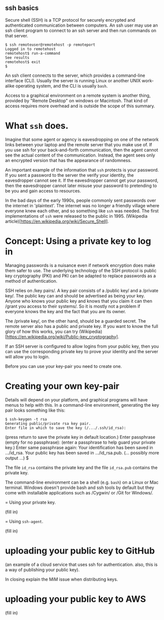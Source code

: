 ## ssh basics

Secure shell (SSH) is a TCP protocol for securely encrypted and authenticated
communication between computers.  An ssh user may use an ssh client program
to connect to an ssh server and then run commands on that server.

    $ ssh remoteuser@remotehost -p remoteport
    Logged in to remotehost
    remotehost$ run-a-command
    See results
    remotehost$ exit
    $

An ssh client connects to the server, which provides 
a command-line interface (CLI).  Usually the server is running Linux or another
UNIX work-alike operating system, and the CLI is usually `bash`.

Access to a graphical environment on a remote system is another thing, provided
by "Remote Desktop" on windows or Macintosh.  That kind of access requires 
more overhead and is outside the scope of this summary.

# What `ssh` does.

Imagine that some agent or agency is eavesdropping on one of the network links
between your laptop and the remote server that you make use of.  If you use
ssh for your back-and-forth communication, then the agent cannot see the
actual content of the communication.  Instead, the agent sees only an encrypted
version that has the appearance of randomness.

An important example of the information that `ssh` protects is your password.
If you sent a password to the server the verify your identity, the eavesdropper
cannot see it.  If the eavesdropper cannot get your password, then the
eavesdropper cannot later misuse your password to pretending to be you and
gain access to resources.

In the bad days of the early 1990s, people commonly sent passwords
over the internet in 'plaintext'.  The internet was no longer a friendly 
village where everyone knew each other, and so something like `ssh` was
needed.  The first implementations of `ssh` were released to the public in
1995.  (Wikipedia article)[https://en.wikipedia.org/wiki/Secure_Shell].

# Concept: Using a private key to log in

Managing passwords is a nuisance even if network encryption does make them
safer to use.  The underlying technology of the SSH protocol is public key
cryptography (PKI) and PKI can be adapted to replace passwords as a method
of authentication.

SSH relies on /key pairs/.  A key pair consists of a /public key/ and
a /private key/.  The public key can and should be advertised as being
your key.  Anyone who knows your public key and knows that you claim
it can then /grant you access to their systems/.  So it is mostly not
a problem if everyone knows the key and the fact that you are its owner.

The /private key/, on the other hand, should be a guarded secret.  The remote
server also has a public and private key.  If you want to know the full
glory of how this works, you can try 
(Wikipedia)[https://en.wikipedia.org/wiki/Public-key_cryptography].

If an SSH server is configured to allow logins from your public key,
then you can use the corresponding private key to prove your identity and
the server will allow you to login.

Before you can use your key-pair you need to create one.

# Creating your own key-pair

Details will depend on your platform, and graphical programs will have menus
to help with this.  In a command-line environment, generating the key pair
looks something like this:

    $ ssh-keygen -t rsa 
    Generating public/private rsa key pair.
    Enter file in which to save the key (/.../.ssh/id_rsa):
(press return to save the private key in default location.)
    Enter passphrase (empty for no passphrase):
(enter a passphrase to help guard your private key.)
    Enter same passphrase again:
    Your identification has been saved in .../id_rsa.
    Your public key has been saved in .../id_rsa.pub.
(... possibly more output ...)
    $

The file `id_rsa` contains the private key and the file `id_rsa.pub` contains
the private key.

The command-line environment can be a shell (e.g. `bash`) on a Linux or
Mac terminal.  Windows doesn't provide bash and ssh tools by default but
they come with installable applications such as /Cygwin/ or /Git for Windows/.

= Using your private key.

  (fill in)

= Using `ssh-agent`.

  (fill in)

# uploading your public key to GitHub

  (an example of a cloud service that uses ssh for authentication.
   also, this is a way of publishing your public key).

  In closing explain the MiM issue when distributing keys.

# uploading your public key to AWS

  (fill in)

